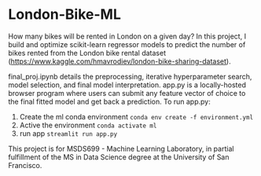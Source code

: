 # London-Bike-ML

How many bikes will be rented in London on a given day? In this project, I build and optimize scikit-learn regressor models to predict the number of bikes rented from the London bike rental dataset (https://www.kaggle.com/hmavrodiev/london-bike-sharing-dataset). 

final_proj.ipynb details the preprocessing, iterative hyperparameter search, model selection, and final model interpretation. 
app.py is a locally-hosted browser program where users can submit any feature vector of choice to the final fitted model and get back a prediction.
To run app.py:
1. Create the ml conda environment 
  `conda env create -f environment.yml`
2. Active the environment
  `conda activate ml`
3. run app
  `streamlit run app.py`

This project is for MSDS699 - Machine Learning Laboratory, in partial fulfillment of the MS in Data Science degree at the University of San Francisco.
